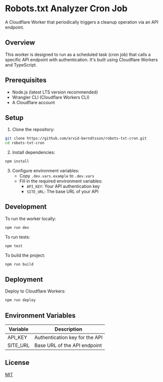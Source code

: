 # Robots.txt Analyzer Cron Job

A Cloudflare Worker that periodically triggers a cleanup operation via an API endpoint.

## Overview

This worker is designed to run as a scheduled task (cron job) that calls a specific API endpoint with authentication. It's built using Cloudflare Workers and TypeScript.

## Prerequisites

- Node.js (latest LTS version recommended)
- Wrangler CLI (Cloudflare Workers CLI)
- A Cloudflare account

## Setup

1. Clone the repository:
```bash
git clone https://github.com/arvid-berndtsson/robots-txt-cron.git
cd robots-txt-cron
```

2. Install dependencies:
```bash
npm install
```

3. Configure environment variables:
   - Copy `.dev.vars.example` to `.dev.vars`
   - Fill in the required environment variables:
     - `API_KEY`: Your API authentication key
     - `SITE_URL`: The base URL of your API

## Development

To run the worker locally:
```bash
npm run dev
```

To run tests:
```bash
npm test
```

To build the project:
```bash
npm run build
```

## Deployment

Deploy to Cloudflare Workers:
```bash
npm run deploy
```

## Environment Variables

| Variable | Description |
|----------|-------------|
| API_KEY | Authentication key for the API |
| SITE_URL | Base URL of the API endpoint |

## License

[MIT](LICENSE)
